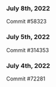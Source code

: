 ### July 8th, 2022

Commit #58323

### July 5th, 2022

Commit #314353


### July 4th, 2022

Commit #72281
